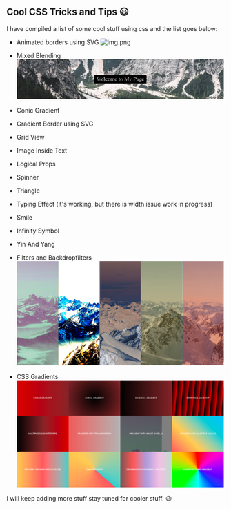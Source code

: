 ## Cool CSS Tricks and Tips :smiley:	

I have compiled a list of some cool stuff using css and the list goes below:

- Animated borders using SVG 
    ![img.png](imgs/animated-border.gif)
- Mixed Blending
  ![img.png](imgs/blending.png)
- Conic Gradient 
  
- Gradient Border using SVG
- Grid View
- Image Inside Text
- Logical Props
- Spinner
- Triangle
- Typing Effect (it's working, but there is width issue work in progress)
- Smile
- Infinity Symbol
- Yin And Yang
- Filters and Backdropfilters
![backdrop.png](imgs/backdrop.png)
- CSS Gradients
![img.png](gradients/img.png)
 


I will keep adding more stuff stay tuned for cooler stuff. :smiley:	 


